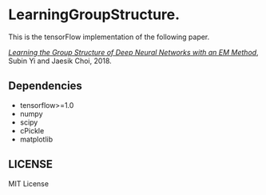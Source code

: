 # LearningGroupStructure. 

This is the tensorFlow implementation of the following paper.  

[_Learning the Group Structure of Deep Neural Networks with an EM Method_](http://sail.unist.ac.kr/papers/ICDM18WLeeSChoiJ.pdf), Subin Yi and 
Jaesik Choi, 2018.  



## Dependencies
* tensorflow>=1.0  
* numpy  
* scipy  
* cPickle  
* matplotlib  

## LICENSE
MIT License


